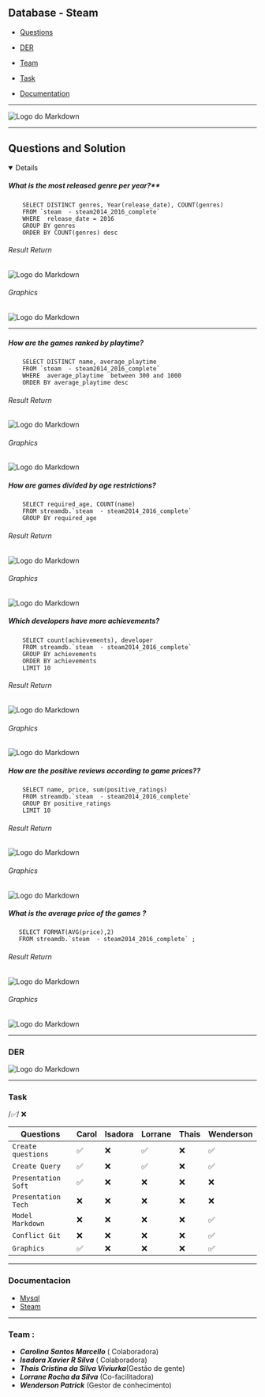 ## Database  - Steam
- [Questions](#ancoraQuestion)
  
- [DER](#ancoraDER)

- [Team](#ancoraTeam)

- [Task](#ancoraTask)

- [Documentation](#ancoraDoc)
  
***
![Logo do Markdown](img/store_home_share.jpg)
***

 ## Questions and Solution
<a id="ancoraQuestion"></a>


<details open>

##### What is the most released genre per year?**
```
    SELECT DISTINCT genres, Year(release_date), COUNT(genres)
    FROM `steam  - steam2014_2016_complete`
    WHERE  release_date = 2016
    GROUP BY genres 
    ORDER BY COUNT(genres) desc 
 ```
 ###### Result Return
 ![Logo do Markdown](lorrane/img/2016.png)
 ###### Graphics
![Logo do Markdown](carol/graficos-lor/2016.PNG)
 ***
 
##### **How are the games ranked by playtime?**

```
    SELECT DISTINCT name, average_playtime 
    FROM `steam  - steam2014_2016_complete`
    WHERE  average_playtime  between 300 and 1000
    ORDER BY average_playtime desc
 ```
  ###### Result Return
 ![Logo do Markdown](lorrane/img/playtime.img.png)
 ###### Graphics
![Logo do Markdown](carol/graficos-lor/playtime.PNG)
 
##### **How are games divided by age restrictions?**

```
    SELECT required_age, COUNT(name) 
    FROM streamdb.`steam  - steam2014_2016_complete`
    GROUP BY required_age
 ```
 ###### Result Return
 ![Logo do Markdown](carol/imgs/age.PNG)
 ###### Graphics
![Logo do Markdown](carol/imgs/age.graph.PNG)
 ##### **Which developers have more achievements?**

```
    SELECT count(achievements), developer 
    FROM streamdb.`steam  - steam2014_2016_complete`
    GROUP BY achievements 
    ORDER BY achievements
    LIMIT 10
 ```
 
 ###### Result Return
![Logo do Markdown](carol/imgs/achiev.PNG)
 ###### Graphics
 ![Logo do Markdown](carol/imgs/achiev.graph.PNG)

  ##### **How are the positive reviews according to game prices??**

```
    SELECT name, price, sum(positive_ratings) 
    FROM streamdb.`steam  - steam2014_2016_complete`
    GROUP BY positive_ratings
    LIMIT 10

 ```
 ###### Result Return
 ![Logo do Markdown](carol/imgs/ratings.PNG)
 ###### Graphics
 ![Logo do Markdown](carol/imgs/ratings.graph.PNG)

 ##### **What is the average price of the games ?**

```
   SELECT FORMAT(AVG(price),2) 
   FROM streamdb.`steam  - steam2014_2016_complete` ;

 ```
 ###### Result Return
 ![Logo do Markdown](img/Screenshot_1.png)
 ###### Graphics
  ![Logo do Markdown](img/Screenshot_2.png)
 
</details>

***


### DER
<a id="ancoraDER"></a>
 ![Logo do Markdown](carol/imgs/SteamDiagram.PNG)



***
### Task
<a id="ancoraTask"></a>
/*:white_check_mark:*/ :x:


 | Questions           | Carol              | Isadora | Lorrane            | Thais | Wenderson          |
 | ------------------- | ------------------ | ------- | ------------------ | ----- | ------------------ |
 | `Create questions`  | :white_check_mark: | :x:     | :white_check_mark: | :x:   | :white_check_mark: |
 | ` Create Query `    | :white_check_mark: | :x:     | :white_check_mark: | :x:   | :white_check_mark: |
 | `Presentation Soft` | :white_check_mark: | :x:     | :x:                | :x:   | :x:                |
 | `Presentation Tech` | :x:                | :x:     | :x:                | :x:   | :x:                |
 | `Model Markdown`    | :x:                | :x:     | :x:                | :x:   | :white_check_mark: |
 | ` Conflict Git `    | :x:                | :x:     | :x:                | :x:   | :white_check_mark: |
 | ` Graphics `        | :white_check_mark: | :x:     | :x:                | :x:   | :white_check_mark: |

***
### Documentacion
<a id="ancoraDoc"></a>
- [Mysql](https://dev.mysql.com/doc/)
- [Steam](https://store.steampowered.com/)

***
### Team :
<a id="ancoraTeam"></a>

- ***Carolina Santos Marcello*** ( Colaboradora)
- ***Isadora Xavier R Silva*** ( Colaboradora)
- ***Thais Cristina da Silva Viviurka***(Gestão de gente)
- ***Lorrane Rocha da Silva*** (Co-facilitadora)
- ***Wenderson Patrick*** (Gestor de conhecimento)
